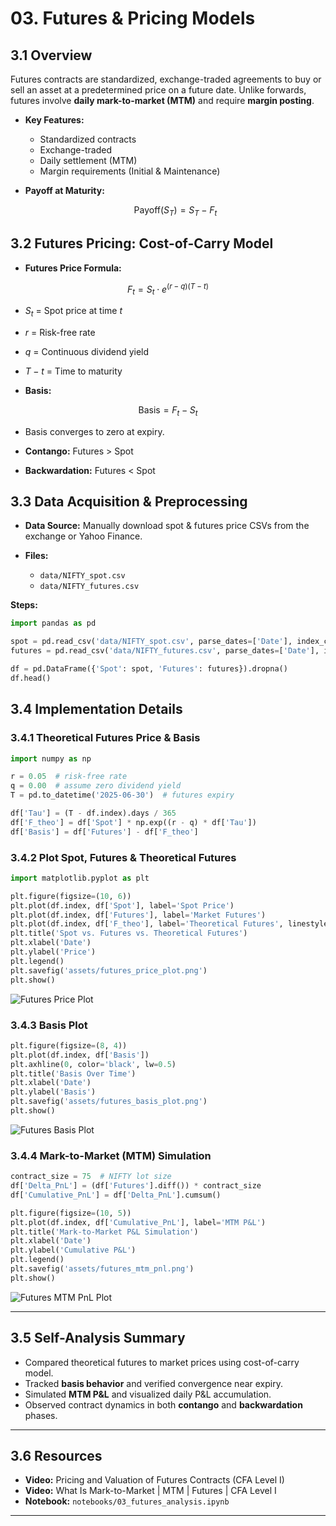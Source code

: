 
# 03. Futures & Pricing Models

## 3.1 Overview

Futures contracts are standardized, exchange-traded agreements to buy or sell an asset at a predetermined price on a future date. Unlike forwards, futures involve **daily mark-to-market (MTM)** and require **margin posting**.

* **Key Features:**

  * Standardized contracts
  * Exchange-traded
  * Daily settlement (MTM)
  * Margin requirements (Initial & Maintenance)

* **Payoff at Maturity:**

  ```math
  \text{Payoff}(S_T) = S_T - F_t
  ```

## 3.2 Futures Pricing: Cost-of-Carry Model

* **Futures Price Formula:**

$$
F_t = S_t \cdot e^{(r - q)(T - t)}
$$

  * $S_t$ = Spot price at time $t$
  * $r$ = Risk-free rate
  * $q$ = Continuous dividend yield
  * $T - t$ = Time to maturity

* **Basis:**

$$
\text{Basis} = F_t - S_t
$$


  * Basis converges to zero at expiry.

* **Contango:** Futures > Spot

* **Backwardation:** Futures < Spot

## 3.3 Data Acquisition & Preprocessing

* **Data Source:** Manually download spot & futures price CSVs from the exchange or Yahoo Finance.

* **Files:**

  * `data/NIFTY_spot.csv`
  * `data/NIFTY_futures.csv`

**Steps:**

```python
import pandas as pd

spot = pd.read_csv('data/NIFTY_spot.csv', parse_dates=['Date'], index_col='Date')['Close']
futures = pd.read_csv('data/NIFTY_futures.csv', parse_dates=['Date'], index_col='Date')['Close']

df = pd.DataFrame({'Spot': spot, 'Futures': futures}).dropna()
df.head()
```

## 3.4 Implementation Details

### 3.4.1 Theoretical Futures Price & Basis

```python
import numpy as np

r = 0.05  # risk-free rate
q = 0.00  # assume zero dividend yield
T = pd.to_datetime('2025-06-30')  # futures expiry

df['Tau'] = (T - df.index).days / 365
df['F_theo'] = df['Spot'] * np.exp((r - q) * df['Tau'])
df['Basis'] = df['Futures'] - df['F_theo']
```

### 3.4.2 Plot Spot, Futures & Theoretical Futures

```python
import matplotlib.pyplot as plt

plt.figure(figsize=(10, 6))
plt.plot(df.index, df['Spot'], label='Spot Price')
plt.plot(df.index, df['Futures'], label='Market Futures')
plt.plot(df.index, df['F_theo'], label='Theoretical Futures', linestyle='--')
plt.title('Spot vs. Futures vs. Theoretical Futures')
plt.xlabel('Date')
plt.ylabel('Price')
plt.legend()
plt.savefig('assets/futures_price_plot.png')
plt.show()
```

![Futures Price Plot](assets/futures_price_plot.png)

### 3.4.3 Basis Plot

```python
plt.figure(figsize=(8, 4))
plt.plot(df.index, df['Basis'])
plt.axhline(0, color='black', lw=0.5)
plt.title('Basis Over Time')
plt.xlabel('Date')
plt.ylabel('Basis')
plt.savefig('assets/futures_basis_plot.png')
plt.show()
```

![Futures Basis Plot](assets/futures_basis_plot.png)

### 3.4.4 Mark-to-Market (MTM) Simulation

```python
contract_size = 75  # NIFTY lot size
df['Delta_PnL'] = (df['Futures'].diff()) * contract_size
df['Cumulative_PnL'] = df['Delta_PnL'].cumsum()

plt.figure(figsize=(10, 5))
plt.plot(df.index, df['Cumulative_PnL'], label='MTM P&L')
plt.title('Mark-to-Market P&L Simulation')
plt.xlabel('Date')
plt.ylabel('Cumulative P&L')
plt.legend()
plt.savefig('assets/futures_mtm_pnl.png')
plt.show()
```

![Futures MTM PnL Plot](assets/futures_mtm_pnl.png)

---

## 3.5 Self-Analysis Summary

* Compared theoretical futures to market prices using cost-of-carry model.
* Tracked **basis behavior** and verified convergence near expiry.
* Simulated **MTM P\&L** and visualized daily P\&L accumulation.
* Observed contract dynamics in both **contango** and **backwardation** phases.

---

## 3.6 Resources

* **Video:** Pricing and Valuation of Futures Contracts (CFA Level I)
* **Video:** What Is Mark-to-Market | MTM | Futures | CFA Level I
* **Notebook:** `notebooks/03_futures_analysis.ipynb`

---
